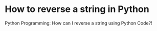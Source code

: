 # How to reverse a string in Python
Python Programming: How can I reverse a string using Python Code?!
